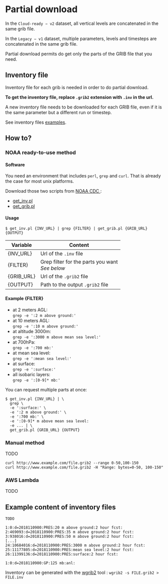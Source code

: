 # Partial download

In the `Cloud-ready − v2` dataset, all vertical levels are concatenated in the same grib file.

In the `Legacy − v1` dataset, multiple parameters, levels and timesteps are concatenated in the same grib file.

Partial download permits do get only the parts of the GRIB file that you need.

## Inventory file

Inventory file for each grib is needed in order to do partial download.

**To get the inventory file, replace `.grib2` extension with `.inv` in the url.**

A new inventory file needs to be downloaded for each GRIB file, even if it is the same parameter but a different run or timestep.

See inventory files [examples](#example-content-of-inventory-files).

## How to?

### NOAA ready-to-use method

#### Software

You need an environment that includes `perl`, `grep` and `curl`. That is already the case for most unix platforms.

Download those two scripts from [NOAA CDC ](https://www.cpc.ncep.noaa.gov/products/wesley/fast_downloading_grib.html):

 * [get_inv.pl](ftp://ftp.cpc.ncep.noaa.gov/wd51we/fast_downloading_grib/get_inv.pl)
 * [get_grib.pl](ftp://ftp.cpc.ncep.noaa.gov/wd51we/fast_downloading_grib/get_grib.pl)

#### Usage

`$ get_inv.pl {INV_URL} | grep {FILTER} | get_grib.pl {GRIB_URL} {OUTPUT}`

| Variable   | Content                            |
| ---------- | ---------------------------------- |
| {INV_URL}  | Url of the `.inv` file             |
| {FILTER}   | Grep filter for the parts you want <br>*See below* |
| {GRIB_URL} | Url of the `.grib2` file           |
| {OUTPUT}   | Path to the output `.grib2` file   |

#### Example {FILTER}
* at 2 meters AGL:<br>
  `grep -e ':2 m above ground:'`
* at 10 meters AGL:<br>
  `grep -e ':10 m above ground:'`
* at altitude 3000m:<br>
  `grep -e ':3000 m above mean sea level:'`
* at 700hPa:<br>
  `grep -e ':700 mb:'`
* at mean sea level:<br>
  `grep -e ':mean sea level:'`
* at surface:<br>
  `grep -e ':surface:'`
* all isobaric layers:<br>
  `grep -e ':[0-9]* mb:'`

You can request multiple parts at once:<br>
```
$ get_inv.pl {INV_URL} | \
  grep \
  -e ':surface:' \
  -e ':2 m above ground:' \
  -e ':700 mb:' \
  -e ':[0-9]* m above mean sea level:
  -e ... | \
  get_grib.pl {GRIB_URL} {OUTPUT}
```

### Manual method

TODO

`curl http://www.example.com/file.grib2 --range 0-50,100-150`<br>
`curl http://www.example.com/file.grib2 -H "Range: bytes=0-50, 100-150"`

### AWS Lambda

TODO

## Example content of inventory files

```
TODO

1:0:d=2018110900:PRES:20 m above ground:2 hour fcst:
2:469093:d=2018110900:PRES:35 m above ground:2 hour fcst:
3:938016:d=2018110900:PRES:50 m above ground:2 hour fcst:
[...]
24:10684016:d=2018110900:PRES:3000 m above ground:2 hour fcst:
25:11177805:d=2018110900:PRES:mean sea level:2 hour fcst:
26:11399136:d=2018110900:PRES:surface:2 hour fcst:

1:0:d=2018110900:GP:125 mb:anl:

```
Inventory can be generated with the [wgrib2](https://www.cpc.ncep.noaa.gov/products/wesley/wgrib2/) tool : `wgrib2 -s FILE.grib2 > FILE.inv`

